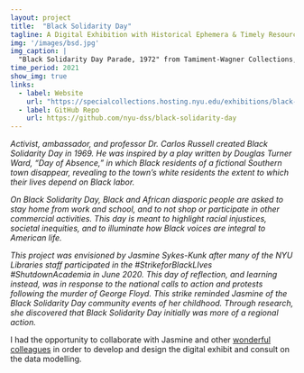 ```yaml
---
layout: project
title:  "Black Solidarity Day"
tagline: A Digital Exhibition with Historical Ephemera & Timely Resources
img: '/images/bsd.jpg'
img_caption: |
  "Black Solidarity Day Parade, 1972" from Tamiment-Wagner Collections, Photos.223.001, Box 33, Shoot 720258. Retrieved from Black Solidarity Day [digital exhibit](https://specialcollections.hosting.nyu.edu/exhibitions/black-solidarity-day/bsd/blacksolidarityday_paradephoto_1972_4/).
time_period: 2021
show_img: true
links:
  - label: Website 
    url: "https://specialcollections.hosting.nyu.edu/exhibitions/black-solidarity-day/"
  - label: GitHub Repo
    url: https://github.com/nyu-dss/black-solidarity-day
---
```


*Activist, ambassador, and professor Dr. Carlos Russell created Black Solidarity Day in 1969. He was inspired by a play written by Douglas Turner Ward, “Day of Absence,” in which Black residents of a fictional Southern town disappear, revealing to the town’s white residents the extent to which their lives depend on Black labor.*

*On Black Solidarity Day, Black and African diasporic people are asked to stay home from work and school, and to not shop or participate in other commercial activities. This day is meant to highlight racial injustices, societal inequities, and to illuminate how Black voices are integral to American life.*

*This project was envisioned by Jasmine Sykes-Kunk after many of the NYU Libraries staff participated in the #StrikeforBlackLIves #ShutdownAcademia in June 2020. This day of reflection, and learning instead, was in response to the national calls to action and protests following the murder of George Floyd. This strike reminded Jasmine of the Black Solidarity Day community events of her childhood. Through research, she discovered that Black Solidarity Day initially was more of a regional action.*

I had the opportunity to collaborate with Jasmine and other [wonderful colleagues](https://specialcollections.hosting.nyu.edu/exhibitions/black-solidarity-day/about/) in order to develop and design the digital exhibit and consult on the data modelling.
